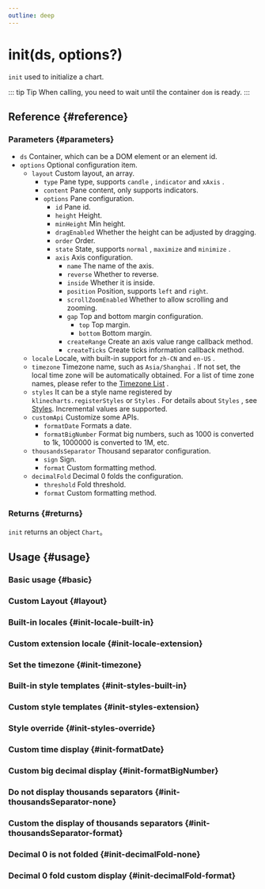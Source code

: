 ```yaml
---
outline: deep
---
```


# init(ds, options?)
`init` used to initialize a chart.

::: tip Tip
When calling, you need to wait until the container `dom` is ready.
:::

## Reference {#reference}
<!-- @include: @/@views/api/references/chart/init.md -->

### Parameters {#parameters}
- `ds` Container, which can be a DOM element or an element id.
- `options` Optional configuration item.
  - `layout` Custom layout, an array.
    - `type` Pane type, supports `candle` , `indicator` and `xAxis` .
    - `content` Pane content, only supports indicators.
    - `options` Pane configuration.
      - `id` Pane id.
      - `height` Height.
      - `minHeight` Min height.
      - `dragEnabled` Whether the height can be adjusted by dragging.
      - `order` Order.
      - `state` State, supports `normal` , `maximize` and `minimize` .
      - `axis` Axis configuration.
        - `name` The name of the axis.
        - `reverse` Whether to reverse.
        - `inside` Whether it is inside.
        - `position` Position, supports `left` and `right`.
        - `scrollZoomEnabled` Whether to allow scrolling and zooming.
        - `gap` Top and bottom margin configuration.
          - `top` Top margin.
          - `bottom` Bottom margin.
        - `createRange` Create an axis value range callback method.
        - `createTicks` Create ticks information callback method.
  - `locale` Locale, with built-in support for `zh-CN` and `en-US` .
  - `timezone` Timezone name, such as `Asia/Shanghai` . If not set, the local time zone will be automatically obtained. For a list of time zone names, please refer to the [Timezone List](https://en.wikipedia.org/wiki/List_of_tz_database_time_zones#List) .
  - `styles` It can be a style name registered by `klinecharts.registerStyles` or `Styles` . For details about `Styles` , see [Styles](/en-US/guide/styles). Incremental values ​​are supported.
  - `customApi` Customize some APIs.
    - `formatDate` Formats a date.
    - `formatBigNumber` Format big numbers, such as 1000 is converted to 1k, 1000000 is converted to 1M, etc.
  - `thousandsSeparator` Thousand separator configuration.
    - `sign` Sign.
    - `format` Custom formatting method.
  - `decimalFold` Decimal 0 folds the configuration.
    - `threshold` Fold threshold.
    - `format` Custom formatting method.

### Returns {#returns}
`init` returns an object `Chart`。

## Usage {#usage}
<script setup>
import InitBasic from '../../../@views/api/samples/init-basic/index.vue'
import InitLayout from '../../../@views/api/samples/init-layout/index.vue'
import InitLocaleBuiltIn from '../../../@views/api/samples/init-locale-built-in/index.vue'
import InitLocaleExtension from '../../../@views/api/samples/init-locale-extension/index.vue'
import InitTimezone from '../../../@views/api/samples/init-timezone/index.vue'
import InitStylesBuiltIn from '../../../@views/api/samples/init-styles-built-in/index.vue'
import InitStylesExtension from '../../../@views/api/samples/init-styles-extension/index.vue'
import InitStylesOverride from '../../../@views/api/samples/init-styles-override/index.vue'
import InitFormatDate from '../../../@views/api/samples/init-formateDate/index.vue'
import InitFormatBigNumber from '../../../@views/api/samples/init-formatBigNumber/index.vue'
import InitThousandsSeparatorNone from '../../../@views/api/samples/init-thousandsSeparator-none/index.vue'
import InitThousandsSeparatorFormat from '../../../@views/api/samples/init-thousandsSeparator-format/index.vue'
import InitDecimalFoldNone from '../../../@views/api/samples/init-decimalFold-none/index.vue'
import InitDecimalFoldFormat from '../../../@views/api/samples/init-decimalFold-format/index.vue'
</script>

### Basic usage {#basic}
<InitBasic/>

### Custom Layout {#layout}
<InitLayout />

### Built-in locales {#init-locale-built-in}
<InitLocaleBuiltIn />

### Custom extension locale {#init-locale-extension}
<InitLocaleExtension />

### Set the timezone {#init-timezone}
<InitTimezone />

### Built-in style templates {#init-styles-built-in}
<InitStylesBuiltIn />

### Custom style templates {#init-styles-extension}
<InitStylesExtension />

### Style override {#init-styles-override}
<InitStylesOverride />

### Custom time display {#init-formatDate}
<InitFormatDate />

### Custom big decimal display {#init-formatBigNumber}
<InitFormatBigNumber />

### Do not display thousands separators {#init-thousandsSeparator-none}
<InitThousandsSeparatorNone/>

### Custom the display of thousands separators {#init-thousandsSeparator-format}
<InitThousandsSeparatorFormat />

### Decimal 0 is not folded {#init-decimalFold-none}
<InitDecimalFoldNone/>

### Decimal 0 fold custom display {#init-decimalFold-format}
<InitDecimalFoldFormat />

